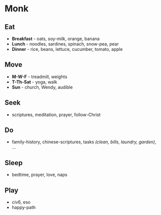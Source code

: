 # Monk

## Eat
* **Breakfast** - oats, soy-milk, orange, banana
* **Lunch** - noodles, sardines, spinach, snow-pea, pear
* **Dinner** - rice, beans, lettuce, cucumber, tomato, apple

## Move
* **M-W-F** - treadmill, weights
* **T-Th-Sat** - yoga, walk 
* **Sun** - church, Wendy, audible

## Seek
* scriptures, meditation, prayer, follow-Christ

## Do
* family-history, chinese-scriptures, tasks _(clean, bills, laundry, garden)_, ...

## Sleep
* bedtime, prayer, love, naps

## Play
* civ6, eso
* happy-path



